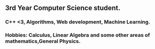 ## 3rd Year Computer Science student.

### C++ <3, Algorithms, Web development, Machine Learning.
### Hobbies: Calculus, Linear Algebra and some other areas of mathematics,General Physics.
#### 

<!--
**Revolyssup/Revolyssup** is a ✨ _special_ ✨ repository because its `README.md` (this file) appears on your GitHub profile.

Here are some ideas to get you started:

- 🔭 I’m currently working on ...
- 🌱 I’m currently learning ...
- 👯 I’m looking to collaborate on ...
- 🤔 I’m looking for help with ...
- 💬 Ask me about ...
- 📫 How to reach me: ...
- 😄 Pronouns: ...
-  ...
-->
